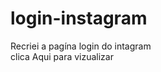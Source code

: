 # login-instagram
Recriei a pagína login do intagram<br>
clica <a src="https://clone-login.netlify.app/">Aqui</a> para vizualizar
